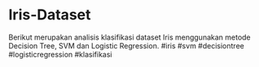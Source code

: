 # Iris-Dataset
Berikut merupakan analisis klasifikasi dataset Iris menggunakan metode Decision Tree, SVM dan Logistic Regression. #iris #svm #decisiontree #logisticregression #klasifikasi
